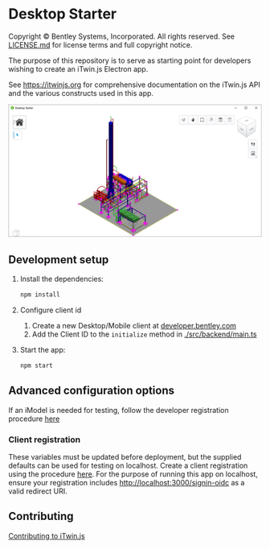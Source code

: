 # Desktop Starter

Copyright © Bentley Systems, Incorporated. All rights reserved. See [LICENSE.md](./LICENSE.md) for license terms and full copyright notice.

The purpose of this repository is to serve as starting point for developers wishing to create an iTwin.js Electron app.

See <https://itwinjs.org> for comprehensive documentation on the iTwin.js API and the various constructs used in this app.

![App Screenshot](./docs/header.png)

## Development setup

1. Install the dependencies:

    ```sh
    npm install
    ```

1. Configure client id
    1. Create a new Desktop/Mobile client at [developer.bentley.com](https://developer.bentley.com/register)
    1. Add the Client ID to the `initialize` method in [./src/backend/main.ts](./src/backend/main.ts#L55)

1. Start the app:

    ```sh
    npm start
    ```

## Advanced configuration options

If an iModel is needed for testing, follow the developer registration procedure [here](https://itwinjs.org/learning/tutorials/create-test-imodel-offline/)

### Client registration

These variables must be updated before deployment, but the supplied defaults can be used for testing on localhost. Create a client registration using the procedure [here](https://itwinjs.org/learning/tutorials/registering-applications/). For the purpose of running this app on localhost, ensure your registration includes <http://localhost:3000/signin-oidc> as a valid redirect URI.

## Contributing

[Contributing to iTwin.js](https://github.com/imodeljs/imodeljs/blob/master/CONTRIBUTING.md)
